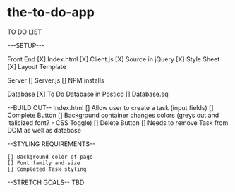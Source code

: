 # the-to-do-app

TO DO LIST

---SETUP---

Front End
    [X] Index.html
    [X] Client.js
    [X] Source in jQuery
    [X] Style Sheet
    [X] Layout Template

Server
    [] Server.js
    [] NPM installs
    
Database
    [X] To Do Database in Postico
    [] Database.sql


--BUILD OUT--
    Index.html
        [] Allow user to create a task (input fields)
            [] Complete Button
                [] Background container changes colors (greys out and italicized font? - CSS Toggle)
            [] Delete Button
                [] Needs to remove Task from DOM as well as database

--STYLING REQUIREMENTS--

    [] Background color of page
    [] Font family and size
    [] Completed Task styling

--STRETCH GOALS--
    TBD
